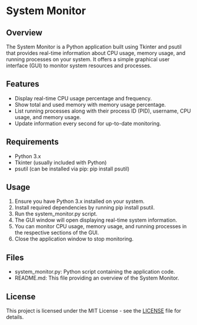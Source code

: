 # System Monitor

## Overview
The System Monitor is a Python application built using Tkinter and psutil that provides real-time information about CPU usage, memory usage, and running processes on your system. It offers a simple graphical user interface (GUI) to monitor system resources and processes.

## Features
- Display real-time CPU usage percentage and frequency.
- Show total and used memory with memory usage percentage.
- List running processes along with their process ID (PID), username, CPU usage, and memory usage.
- Update information every second for up-to-date monitoring.

## Requirements
- Python 3.x
- Tkinter (usually included with Python)
- psutil (can be installed via pip: pip install psutil)

## Usage
1. Ensure you have Python 3.x installed on your system.
2. Install required dependencies by running pip install psutil.
3. Run the system_monitor.py script.
4. The GUI window will open displaying real-time system information.
5. You can monitor CPU usage, memory usage, and running processes in the respective sections of the GUI.
6. Close the application window to stop monitoring.

## Files
- system_monitor.py: Python script containing the application code.
- README.md: This file providing an overview of the System Monitor.

## License
This project is licensed under the MIT License - see the [LICENSE](LICENSE) file for details.




